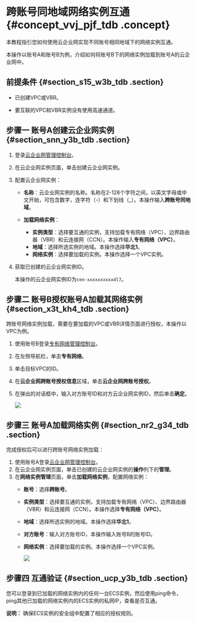 # 跨账号同地域网络实例互通 {#concept_vvj_pjf_tdb .concept}

本教程指引您如何使用云企业网实现不同账号相同地域下的网络实例互通。

本操作以账号A和账号B为例，介绍如何将账号B下的网络实例加载到账号A的云企业网中。

## 前提条件 {#section_s15_w3b_tdb .section}

-   已创建VPC或VBR。

-   要互联的VPC和VBR实例没有使用高速通道。


## 步骤一 账号A创建云企业网实例 {#section_snn_y3b_tdb .section}

1.  登录[云企业网管理控制台](https://cen.console.aliyun.com/)。
2.  在云企业网实例页面，单击创建云企业网实例。
3.  配置云企业网实例：
    -   **名称**：云企业网实例的名称。名称在2-128个字符之间，以英文字母或中文开始，可包含数字，连字符（-）和下划线（\_）。本操作输入**跨账号同地域**。
    -   **加载网络实例**：

        -   **实例类型**：选择要互通的实例，支持加载专有网络（VPC）、边界路由器（VBR）和云连接网（CCN）。本操作输入**专有网络（VPC）**。
        -   **地域**：选择所选实例的地域。本操作选择**华北1**。
        -   **网络实例**：选择要加载的实例。本操作选择一个VPC实例。
4.  获取已创建的云企业网实例ID。

    本操作的云企业网实例ID为`cen-xxxxxxxxxx4l7`。


## 步骤二 账号B授权账号A加载其网络实例 {#section_x3t_kh4_tdb .section}

跨账号网络实例加载，需要在要加载的VPC或VBR详情页面进行授权，本操作以VPC为例。

1.  使用账号B登录[专有网络管理控制台](https://vpcnext.console.aliyun.com/nat/)。
2.  在左侧导航栏，单击**专有网络**。
3.  单击目标VPC的ID。
4.  在**云企业网跨账号授权信息**区域，单击**云企业网跨账号授权**。
5.  在弹出的对话框中，输入对方账号ID和对方云企业网实例ID，然后单击**确定**。

    ![](http://static-aliyun-doc.oss-cn-hangzhou.aliyuncs.com/assets/img/3046/1566438294926_zh-CN.png)


## 步骤三 账号A加载网络实例 {#section_nr2_g34_tdb .section}

完成授权后可以进行跨账号网络实例加载：

1.  使用账号A登录[云企业网管理控制台](https://cen.console.aliyun.com/)。
2.  在云企业网实例页面，单击已创建的云企业网实例的**操作**列下的**管理**。
3.  在**网络实例管理**页面，单击**加载网络实例**，配置网络实例：
    -   **账号**：选择**跨账号**。
    -   **实例类型**：选择要互通的实例，支持加载专有网络（VPC）、边界路由器（VBR）和云连接网（CCN）。本操作选择**专有网络（VPC）**。
    -   **地域**：选择所选实例的地域。本操作选择**华北1**。
    -   **对方账号**：输入对方账号ID，本操作输入账号B的账号ID。
    -   **网络实例**：选择要加载的实例。本操作选择一个VPC实例。

        ![](http://static-aliyun-doc.oss-cn-hangzhou.aliyuncs.com/assets/img/3046/1566438295927_zh-CN.png)


## 步骤四 互通验证 {#section_ucp_y3b_tdb .section}

您可以登录到已加载的网络实例内的任何一台ECS实例，然后使用ping命令，ping其他已加载的网络实例内的ECS实例的私网IP，查看是否互通。

**说明：** 确保ECS实例的安全组中配置了相应的授权规则。


